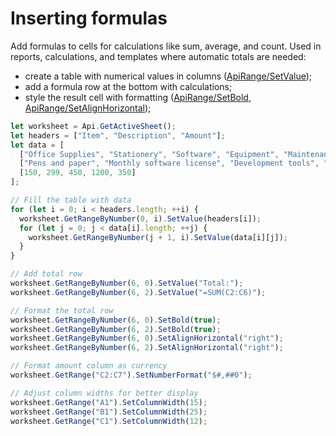 # Inserting formulas

Add formulas to cells for calculations like sum, average, and count. Used in reports, calculations, and templates where automatic totals are needed:

- create a table with numerical values in columns ([ApiRange/SetValue](/docs/office-api/usage-api/spreadsheet-api/ApiRange/Methods/SetValue.md));
- add a formula row at the bottom with calculations;
- style the result cell with formatting ([ApiRange/SetBold](/docs/office-api/usage-api/spreadsheet-api/ApiRange/Methods/SetBold.md), [ApiRange/SetAlignHorizontal](/docs/office-api/usage-api/spreadsheet-api/ApiRange/Methods/SetAlignHorizontal.md));

```ts editor-xlsx
let worksheet = Api.GetActiveSheet();
let headers = ["Item", "Description", "Amount"];
let data = [
  ["Office Supplies", "Stationery", "Software", "Equipment", "Maintenance"],
  ["Pens and paper", "Monthly software license", "Development tools", "New laptop", "Server upkeep"],
  [150, 299, 450, 1200, 350]
];

// Fill the table with data
for (let i = 0; i < headers.length; ++i) {
  worksheet.GetRangeByNumber(0, i).SetValue(headers[i]);
  for (let j = 0; j < data[i].length; ++j) {
    worksheet.GetRangeByNumber(j + 1, i).SetValue(data[i][j]);
  }
}

// Add total row
worksheet.GetRangeByNumber(6, 0).SetValue("Total:");
worksheet.GetRangeByNumber(6, 2).SetValue("=SUM(C2:C6)");

// Format the total row
worksheet.GetRangeByNumber(6, 0).SetBold(true);
worksheet.GetRangeByNumber(6, 2).SetBold(true);
worksheet.GetRangeByNumber(6, 0).SetAlignHorizontal("right");
worksheet.GetRangeByNumber(6, 2).SetAlignHorizontal("right");

// Format amount column as currency
worksheet.GetRange("C2:C7").SetNumberFormat("$#,##0");

// Adjust column widths for better display
worksheet.GetRange("A1").SetColumnWidth(15);
worksheet.GetRange("B1").SetColumnWidth(25);
worksheet.GetRange("C1").SetColumnWidth(12);
```
